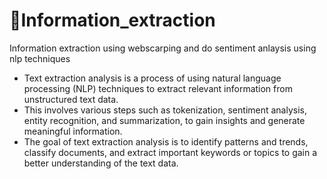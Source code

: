 # 🎯Information_extraction

Information extraction using webscarping and do sentiment anlaysis using nlp techniques

* Text extraction analysis is a process of using natural language processing (NLP) techniques to extract relevant information from unstructured text data.
* This involves various steps such as tokenization, sentiment analysis, entity recognition, and summarization, to gain insights and generate meaningful information.
* The goal of text extraction analysis is to identify patterns and trends, classify documents, and extract important keywords or topics to gain a better understanding of the text data.
